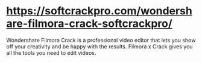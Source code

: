 # https://softcrackpro.com/wondershare-filmora-crack-softcrackpro/
Wondershare Filmora Crack is a professional video editor that lets you show off your creativity and be happy with the results. Filmora x Crack gives you all the tools you need to edit videos. 
